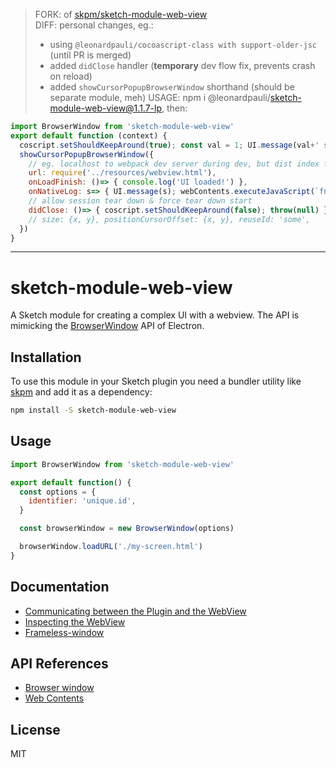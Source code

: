 > FORK: of [skpm/sketch-module-web-view](https://github.com/skpm/sketch-module-web-view)  
> DIFF: personal changes, eg.:
> - using `@leonardpauli/cocoascript-class with support-older-jsc` (until PR is merged)
> - added `didClose` handler (__temporary__ dev flow fix, prevents crash on reload)
> - added `showCursorPopupBrowserWindow` shorthand (should be separate module, meh)
> USAGE: npm i @leonardpauli/sketch-module-web-view@1.1.7-lp, then:

```js
import BrowserWindow from 'sketch-module-web-view'
export default function (context) {
  coscript.setShouldKeepAround(true); const val = 1; UI.message(val+' start')
  showCursorPopupBrowserWindow({
  	// eg. localhost to webpack dev server during dev, but dist index for prod
    url: require('../resources/webview.html'),
    onLoadFinish: ()=> { console.log('UI loaded!') },
    onNativeLog: s=> { UI.message(s); webContents.executeJavaScript(`fn(${val})`) },
    // allow session tear down & force tear down start
    didClose: ()=> { coscript.setShouldKeepAround(false); throw(null) },
    // size: {x, y}, positionCursorOffset: {x, y}, reuseId: 'some',
  })
}
```

---

# sketch-module-web-view

A Sketch module for creating a complex UI with a webview. The API is mimicking the [BrowserWindow](https://electronjs.org/docs/api/browser-window) API of Electron.

## Installation

To use this module in your Sketch plugin you need a bundler utility like [skpm](https://github.com/skpm/skpm) and add it as a dependency:

```bash
npm install -S sketch-module-web-view
```

## Usage

```js
import BrowserWindow from 'sketch-module-web-view'

export default function() {
  const options = {
    identifier: 'unique.id',
  }

  const browserWindow = new BrowserWindow(options)

  browserWindow.loadURL('./my-screen.html')
}
```

## Documentation

* [Communicating between the Plugin and the WebView](/docs/communication-plugin-webview.md)
* [Inspecting the WebView](/docs/inspecting-the-webview.md)
* [Frameless-window](/docs/frameless-window.md)

## API References

* [Browser window](/docs/browser-window.md)
* [Web Contents](/docs/web-contents.md)

## License

MIT

